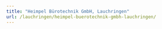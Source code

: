 ```yaml
---
title: "Heimpel Bürotechnik GmbH, Lauchringen"
url: /lauchringen/heimpel-buerotechnik-gmbh-lauchringen/
---
```

